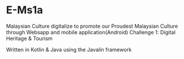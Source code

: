 # E-Ms1a
Malaysian Culture digitalize to promote our Proudest Malaysian Culture through Websapp and mobile application(Android)
Challenge 1: Digital Heritage & Tourism

Written in Kotlin & Java using the Javalin framework
